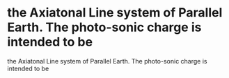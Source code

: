 # the Axiatonal Line system of Parallel Earth. The photo-sonic charge is intended to be

the Axiatonal Line system of Parallel Earth. The photo-sonic charge is intended to be